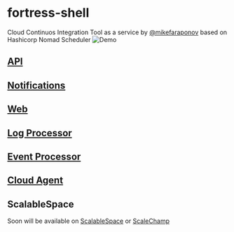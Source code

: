 # fortress-shell
Cloud Continuos Integration Tool as a service by [@mikefaraponov](https://www.linkedin.com/in/mikefaraponov
) based on Hashicorp Nomad Scheduler
![Demo](https://raw.github.com/fortress-shell/fortress-shell/master/demo.gif)
## [API](https://github.com/fortress-shell/manager)
## [Notifications](https://github.com/fortress-shell/notifications)
## [Web](https://github.com/fortress-shell/web)
## [Log Processor](https://github.com/fortress-shell/logs)
## [Event Processor](https://github.com/fortress-shell/bus)
## [Cloud Agent](https://github.com/fortress-shell/agent)

## ScalableSpace
Soon will be available on [ScalableSpace](https://scalablespace.net) or [ScaleChamp](https://scalechamp.com)

